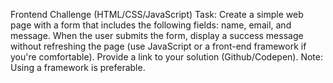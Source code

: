 Frontend Challenge (HTML/CSS/JavaScript)
Task: Create a simple web page with a form that includes the following fields: name, email, and message. When the user submits the form, display a success message without refreshing the page (use JavaScript or a front-end framework if you're comfortable).
Provide a link to your solution (Github/Codepen).
Note: Using a framework is preferable.

